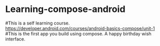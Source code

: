 # Learning-compose-android
#This is a self learning course. https://developer.android.com/courses/android-basics-compose/unit-1
#This is the first app you build using compose. A happy birthday wish interface.


